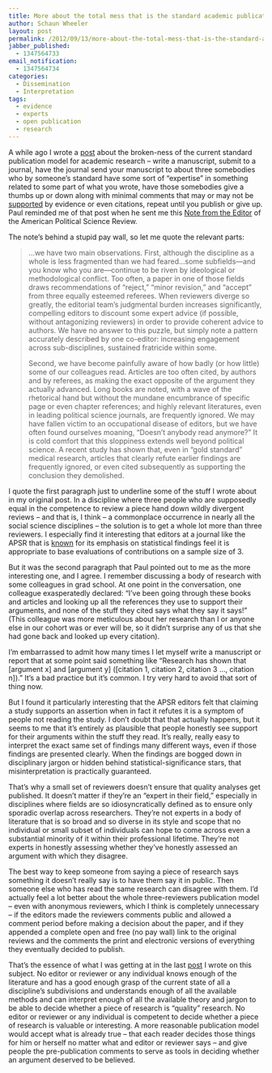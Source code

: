 ```yaml
---
title: More about the total mess that is the standard academic publication system
author: Schaun Wheeler
layout: post
permalink: /2012/09/13/more-about-the-total-mess-that-is-the-standard-academic-publication-system/
jabber_published:
  - 1347564733
email_notification:
  - 1347564734
categories:
  - Dissemination
  - Interpretation
tags:
  - evidence
  - experts
  - open publication
  - research
---
```

A while ago I wrote a [post][1] about the broken-ness of the current standard publication model for academic research – write a manuscript, submit to a journal, have the journal send your manuscript to about three somebodies who by someone’s standard have some sort of “expertise” in something related to some part of what you wrote, have those somebodies give a thumbs up or down along with minimal comments that may or may not be [supported][2] by evidence or even citations, repeat until you publish or give up. Paul reminded me of that post when he sent me this [Note from the Editor][3] of the American Political Science Review.<!--more-->

The note’s behind a stupid pay wall, so let me quote the relevant parts:

> …we have two main observations. First, although the discipline as a whole is less fragmented than we had feared…some subfields—and you know who you are—continue to be riven by ideological or methodological conflict. Too often, a paper in one of those fields draws recommendations of “reject,” “minor revision,” and “accept” from three equally esteemed referees. When reviewers diverge so greatly, the editorial team&#8217;s judgmental burden increases significantly, compelling editors to discount some expert advice (if possible, without antagonizing reviewers) in order to provide coherent advice to authors. We have no answer to this puzzle, but simply note a pattern accurately described by one co-editor: increasing engagement across sub-disciplines, sustained fratricide within some.
> 
> Second, we have become painfully aware of how badly (or how little) some of our colleagues read. Articles are too often cited, by authors and by referees, as making the exact opposite of the argument they actually advanced. Long books are noted, with a wave of the rhetorical hand but without the mundane encumbrance of specific page or even chapter references; and highly relevant literatures, even in leading political science journals, are frequently ignored. We may have fallen victim to an occupational disease of editors, but we have often found ourselves moaning, “Doesn&#8217;t anybody read anymore?” It is cold comfort that this sloppiness extends well beyond political science. A recent study has shown that, even in “gold standard” medical research, articles that clearly refute earlier findings are frequently ignored, or even cited subsequently as supporting the conclusion they demolished.

I quote the first paragraph just to underline some of the stuff I wrote about in my original post. In a discipline where three people who are supposedly equal in the competence to review a piece hand down wildly divergent reviews – and that is, I think – a commonplace occurrence in nearly all the social science disciplines – the solution is to get a whole lot more than three reviewers. I especially find it interesting that editors at a journal like the APSR that is [known][4] for its emphasis on statistical findings feel it is appropriate to base evaluations of contributions on a sample size of 3.

But it was the second paragraph that Paul pointed out to me as the more interesting one, and I agree. I remember discussing a body of research with some colleagues in grad school. At one point in the conversation, one colleague exasperatedly declared: “I’ve been going through these books and articles and looking up all the references they use to support their arguments, and none of the stuff they cited says what they say it says!” (This colleague was more meticulous about her research than I or anyone else in our cohort was or ever will be, so it didn’t surprise any of us that she had gone back and looked up every citation).

I’m embarrassed to admit how many times I let myself write a manuscript or report that at some point said something like “Research has shown that \[argument x] and [argument y\] ([citation 1, citation 2, citation 3 …, citation n]).” It’s a bad practice but it’s common. I try very hard to avoid that sort of thing now.

But I found it particularly interesting that the APSR editors felt that claiming a study supports an assertion when in fact it refutes it is a symptom of people not reading the study. I don’t doubt that that actually happens, but it seems to me that it’s entirely as plausible that people honestly see support for their arguments within the stuff they read. It’s really, really easy to interpret the exact same set of findings many different ways, even if those findings are presented clearly. When the findings are bogged down in disciplinary jargon or hidden behind statistical-significance stars, that misinterpretation is practically guaranteed.

That’s why a small set of reviewers doesn’t ensure that quality analyses get published. It doesn’t matter if they’re an “expert in their field,” especially in disciplines where fields are so idiosyncratically defined as to ensure only sporadic overlap across researchers. They’re not experts in a body of literature that is so broad and so diverse in its style and scope that no individual or small subset of individuals can hope to come across even a substantial minority of it within their professional lifetime. They’re not experts in honestly assessing whether they’ve honestly assessed an argument with which they disagree.

The best way to keep someone from saying a piece of research says something it doesn’t really say is to have them say it in public. Then someone else who has read the same research can disagree with them. I’d actually feel a lot better about the whole three-reviewers publication model – even with anonymous reviewers, which I think is completely unnecessary – if the editors made the reviewers comments public and allowed a comment period before making a decision about the paper, and if they appended a complete open and free (no pay wall) link to the original reviews and the comments the print and electronic versions of everything they eventually decided to publish.

That’s the essence of what I was getting at in the last [post][1] I wrote on this subject. No editor or reviewer or any individual knows enough of the literature and has a good enough grasp of the current state of all a discipline’s subdivisions and understands enough of all the available methods and can interpret enough of all the available theory and jargon to be able to decide whether a piece of research is “quality” research. No editor or reviewer or any individual is competent to decide whether a piece of research is valuable or interesting. A more reasonable publication model would accept what is already true – that each reader decides those things for him or herself no matter what and editor or reviewer says – and give people the pre-publication comments to serve as tools in deciding whether an argument deserved to be believed.

 [1]: http://houseofstones.wordpress.com/2012/06/13/we-dont-need-better-research-we-need-more-research-with-search-options/
 [2]: http://houseofstones.wordpress.com/2012/09/06/why-should-we-believe-you-anthropology-and-public-interest/
 [3]: http://journals.cambridge.org/action/displayAbstract?fromPage=online&aid=8675866
 [4]: http://polmeth.wustl.edu/media/Paper/Publication%20Bias%20in%20Political%20Science%20(final).pdf